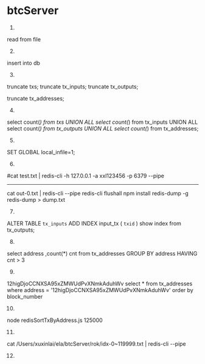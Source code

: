 # btcServer
1.
read from file

2.
insert into db

3.
truncate txs;
truncate tx_inputs;
truncate tx_outputs;

truncate tx_addresses;

4.
select count(*) from txs UNION ALL
select count(*) from tx_inputs UNION ALL
select count(*) from tx_outputs UNION ALL
select count(*) from tx_addresses;


5.
SET GLOBAL local_infile=1;

6.
#cat test.txt | redis-cli -h 127.0.0.1 -a xxl123456 -p 6379 --pipe

-----
cat out-0.txt | redis-cli --pipe
redis-cli flushall
npm install redis-dump -g
redis-dump > dump.txt

7.
ALTER TABLE `tx_inputs` ADD INDEX input_tx ( `txid` ) 
show index from tx_outputs;

8.
select address ,count(*) cnt from tx_addresses 
GROUP BY address 
HAVING cnt > 3

9.
12higDjoCCNXSA95xZMWUdPvXNmkAduhWv
select * from tx_addresses 
where address = '12higDjoCCNXSA95xZMWUdPvXNmkAduhWv'
order by block_number 

10.
node redisSortTxByAddress.js 125000

11.
cat /Users/xuxinlai/ela/btcServer/rok/idx-0~119999.txt | redis-cli --pipe

12.
